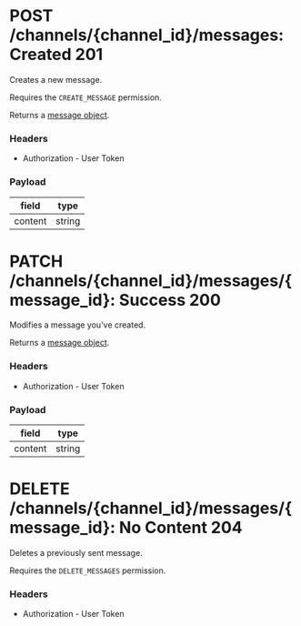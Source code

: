 # POST /channels/{channel_id}/messages: Created 201
Creates a new message.

Requires the `CREATE_MESSAGE` permission.

Returns a [message object](../../objects/track.md#message-object).

### Headers

* Authorization - User Token

### Payload

| field     | type      |
| --------- | --------- |
| content   | string    |

# PATCH /channels/{channel_id}/messages/{message_id}: Success 200
Modifies a message you've created.

Returns a [message object](../../objects/track.md#message-object).

### Headers

* Authorization - User Token

### Payload

| field     | type      |
| --------- | --------- |
| content   | string    |

# DELETE /channels/{channel_id}/messages/{message_id}: No Content 204
Deletes a previously sent message.

Requires the `DELETE_MESSAGES` permission.

### Headers

* Authorization - User Token
